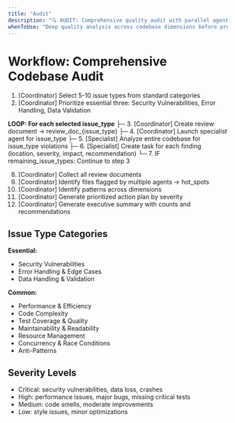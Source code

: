 ```yaml
---
title: "Audit"
description: "🔍 AUDIT: Comprehensive quality audit with parallel agents, each focusing on specific issue types"
whenToUse: "Deep quality analysis across codebase dimensions before production or when needing specialized expert review"
---
```


# Workflow: Comprehensive Codebase Audit

1. [Coordinator] Select 5-10 issue types from standard categories
2. [Coordinator] Prioritize essential three: Security Vulnerabilities, Error Handling, Data Validation

**LOOP: For each selected issue_type**
├─ 3. [Coordinator] Create review document → review_doc_{issue_type}
├─ 4. [Coordinator] Launch specialist agent for issue_type
├─ 5. [Specialist] Analyze entire codebase for issue_type violations
├─ 6. [Specialist] Create task for each finding (location, severity, impact, recommendation)
└─ 7. IF remaining_issue_types: Continue to step 3

8. [Coordinator] Collect all review documents
9. [Coordinator] Identify files flagged by multiple agents → hot_spots
10. [Coordinator] Identify patterns across dimensions
11. [Coordinator] Generate prioritized action plan by severity
12. [Coordinator] Generate executive summary with counts and recommendations

## Issue Type Categories

**Essential:**
- Security Vulnerabilities
- Error Handling & Edge Cases
- Data Handling & Validation

**Common:**
- Performance & Efficiency
- Code Complexity
- Test Coverage & Quality
- Maintainability & Readability
- Resource Management
- Concurrency & Race Conditions
- Anti-Patterns

## Severity Levels

- Critical: security vulnerabilities, data loss, crashes
- High: performance issues, major bugs, missing critical tests
- Medium: code smells, moderate improvements
- Low: style issues, minor optimizations
